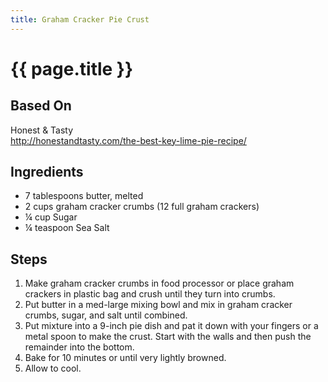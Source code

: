 ```yaml
---
title: Graham Cracker Pie Crust
---
```


# {{ page.title }}

## Based On
Honest & Tasty
<br>
<http://honestandtasty.com/the-best-key-lime-pie-recipe/>

## Ingredients
* 7 tablespoons butter, melted
* 2 cups graham cracker crumbs (12 full graham crackers)
* ¼ cup Sugar
* ¼ teaspoon Sea Salt

## Steps
1.  Make graham cracker crumbs in food processor or place graham crackers in plastic bag and crush until they turn into crumbs.
2.  Put butter in a med-large mixing bowl and mix in graham cracker crumbs, sugar, and salt until combined.
3.  Put mixture into a 9-inch pie dish and pat it down with your fingers or a metal spoon to make the crust. Start with the walls and then push the remainder into the bottom.
4.  Bake for 10 minutes or until very lightly browned.
5.  Allow to cool.

